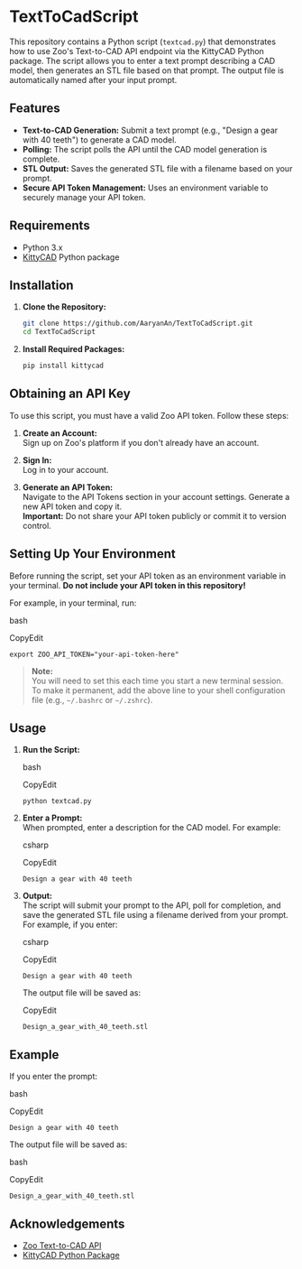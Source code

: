 # TextToCadScript

This repository contains a Python script (`textcad.py`) that demonstrates how to use Zoo's Text-to-CAD API endpoint via the KittyCAD Python package. The script allows you to enter a text prompt describing a CAD model, then generates an STL file based on that prompt. The output file is automatically named after your input prompt.

## Features

- **Text-to-CAD Generation:** Submit a text prompt (e.g., "Design a gear with 40 teeth") to generate a CAD model.
- **Polling:** The script polls the API until the CAD model generation is complete.
- **STL Output:** Saves the generated STL file with a filename based on your prompt.
- **Secure API Token Management:** Uses an environment variable to securely manage your API token.

## Requirements

- Python 3.x
- [KittyCAD](https://pypi.org/project/kittycad/) Python package

## Installation

1. **Clone the Repository:**

   ```bash
   git clone https://github.com/AaryanAn/TextToCadScript.git
   cd TextToCadScript

2. **Install Required Packages:**

   ```bash
   pip install kittycad

Obtaining an API Key
--------------------

To use this script, you must have a valid Zoo API token. Follow these steps:

1.  **Create an Account:**\
    Sign up on Zoo's platform if you don't already have an account.

2.  **Sign In:**\
    Log in to your account.

3.  **Generate an API Token:**\
    Navigate to the API Tokens section in your account settings. Generate a new API token and copy it.\
    **Important:** Do not share your API token publicly or commit it to version control.

Setting Up Your Environment
---------------------------

Before running the script, set your API token as an environment variable in your terminal. **Do not include your API token in this repository!**

For example, in your terminal, run:

bash

CopyEdit

`export ZOO_API_TOKEN="your-api-token-here"`

> **Note:**\
> You will need to set this each time you start a new terminal session.\
> To make it permanent, add the above line to your shell configuration file (e.g., `~/.bashrc` or `~/.zshrc`).

Usage
-----

1.  **Run the Script:**

    bash

    CopyEdit

    `python textcad.py`

2.  **Enter a Prompt:**\
    When prompted, enter a description for the CAD model. For example:

    csharp

    CopyEdit

    `Design a gear with 40 teeth`

3.  **Output:**\
    The script will submit your prompt to the API, poll for completion, and save the generated STL file using a filename derived from your prompt. For example, if you enter:

    csharp

    CopyEdit

    `Design a gear with 40 teeth`

    The output file will be saved as:

    CopyEdit

    `Design_a_gear_with_40_teeth.stl`

Example
-------

If you enter the prompt:

bash

CopyEdit

`Design a gear with 40 teeth`

The output file will be saved as:

bash

CopyEdit

`Design_a_gear_with_40_teeth.stl`

Acknowledgements
----------------

-   [Zoo Text-to-CAD API](https://python.api.docs.zoo.dev)
-   [KittyCAD Python Package](https://github.com/kittycad)   
